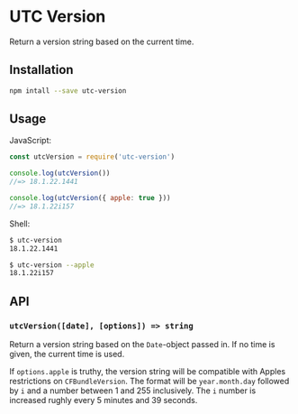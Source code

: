 # UTC Version

Return a version string based on the current time.

## Installation

```sh
npm intall --save utc-version
```

## Usage

JavaScript:

```js
const utcVersion = require('utc-version')

console.log(utcVersion())
//=> 18.1.22.1441

console.log(utcVersion({ apple: true }))
//=> 18.1.22i157
```

Shell:

```sh
$ utc-version
18.1.22.1441

$ utc-version --apple
18.1.22i157
```

## API

### `utcVersion([date], [options]) => string`

Return a version string based on the `Date`-object passed in. If no time is given, the current time is used.

If `options.apple` is truthy, the version string will be compatible with Apples restrictions on `CFBundleVersion`. The format will be `year.month.day` followed by `i` and a number between 1 and 255 inclusively. The `i` number is increased rughly every 5 minutes and 39 seconds.
